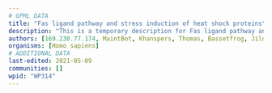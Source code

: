 ```yaml
---
# GPML DATA
title: "Fas ligand pathway and stress induction of heat shock proteins"
description: "This is a temporary description for Fas ligand pathway and stress induction of heat shock proteins"
authors: [169.230.77.174, MaintBot, Khanspers, Thomas, Bassetfrog, Jildau, AlexanderPico, Christine Chichester, Zari, MirellaKalafati, L Dupuis, Eweitz]
organisms: [Homo sapiens]
# ADDITIONAL DATA
last-edited: 2021-05-09
communities: []
wpid: "WP314"
---
```

